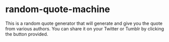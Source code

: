 # random-quote-machine
This is a random quote generator that will generate and give you the quote from various authors. You can share it on your Twitter or Tumblr by clicking the button provided.
